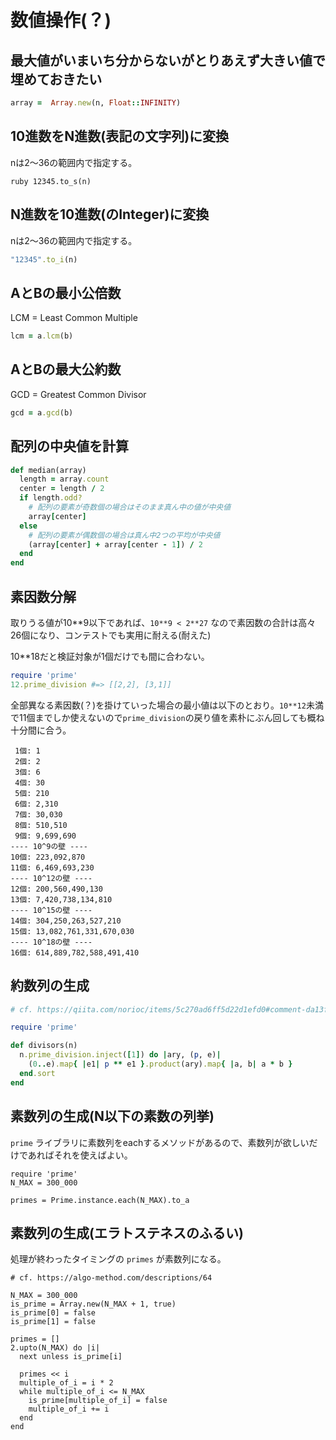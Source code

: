 # 数値操作(？)
## 最大値がいまいち分からないがとりあえず大きい値で埋めておきたい

```ruby
array =  Array.new(n, Float::INFINITY)
```

## 10進数をN進数(表記の文字列)に変換

nは2～36の範囲内で指定する。

``ruby
12345.to_s(n)
``

## N進数を10進数(のInteger)に変換

nは2～36の範囲内で指定する。

```ruby
"12345".to_i(n)
```

## AとBの最小公倍数

LCM = Least Common Multiple

```ruby
lcm = a.lcm(b)
```

## AとBの最大公約数

GCD = Greatest Common Divisor

```ruby
gcd = a.gcd(b)
```

## 配列の中央値を計算

```ruby
def median(array)
  length = array.count
  center = length / 2
  if length.odd?
    # 配列の要素が奇数個の場合はそのまま真ん中の値が中央値
    array[center]
  else
    # 配列の要素が偶数個の場合は真ん中2つの平均が中央値
    (array[center] + array[center - 1]) / 2
  end
end
```

## 素因数分解

取りうる値が10**9以下であれば、`10**9 < 2**27` なので素因数の合計は高々26個になり、コンテストでも実用に耐える(耐えた)

10**18だと検証対象が1個だけでも間に合わない。

```ruby
require 'prime'
12.prime_division #=> [[2,2], [3,1]]
```

全部異なる素因数(？)を掛けていった場合の最小値は以下のとおり。`10**12`未満で11個までしか使えないので`prime_division`の戻り値を素朴にぶん回しても概ね十分間に合う。

```
 1個: 1
 2個: 2
 3個: 6
 4個: 30
 5個: 210
 6個: 2,310
 7個: 30,030
 8個: 510,510
 9個: 9,699,690
---- 10^9の壁 ----
10個: 223,092,870
11個: 6,469,693,230
---- 10^12の壁 ----
12個: 200,560,490,130
13個: 7,420,738,134,810
---- 10^15の壁 ----
14個: 304,250,263,527,210
15個: 13,082,761,331,670,030
---- 10^18の壁 ----
16個: 614,889,782,588,491,410
```

## 約数列の生成

```ruby
# cf. https://qiita.com/norioc/items/5c270ad6ff5d22d1efd0#comment-da13f6b749dba662ec63

require 'prime'

def divisors(n)
  n.prime_division.inject([1]) do |ary, (p, e)|
    (0..e).map{ |e1| p ** e1 }.product(ary).map{ |a, b| a * b }
  end.sort
end
```

## 素数列の生成(N以下の素数の列挙)

`prime` ライブラリに素数列をeachするメソッドがあるので、素数列が欲しいだけであればそれを使えばよい。

```
require 'prime'
N_MAX = 300_000

primes = Prime.instance.each(N_MAX).to_a
```

## 素数列の生成(エラトステネスのふるい)

処理が終わったタイミングの `primes` が素数列になる。
```
# cf. https://algo-method.com/descriptions/64

N_MAX = 300_000
is_prime = Array.new(N_MAX + 1, true)
is_prime[0] = false
is_prime[1] = false

primes = []
2.upto(N_MAX) do |i|
  next unless is_prime[i]

  primes << i
  multiple_of_i = i * 2
  while multiple_of_i <= N_MAX
    is_prime[multiple_of_i] = false
    multiple_of_i += i
  end
end
```

